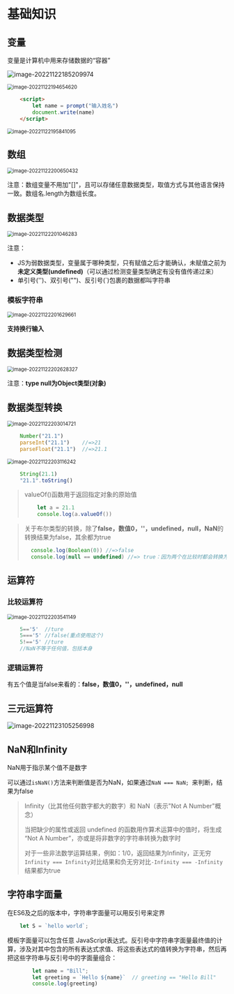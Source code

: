 # 基础知识

## 变量

变量是计算机中用来存储数据的“容器”

![image-20221122185209974](img/2.基础知识/image-20221122185209974.png)

 <img src="img/2.基础知识/image-20221122194654620.png" alt="image-20221122194654620" style="zoom:80%;" />

```html
	<script>
		let name = prompt("输入姓名")
		document.write(name)
	</script>
```

<img src="img/2.基础知识/image-20221122195841095.png" alt="image-20221122195841095" style="zoom:80%;" />

## 数组

<img src="img/2.基础知识/image-20221122200650432.png" alt="image-20221122200650432" style="zoom:80%;" />

注意：数组变量不用加"[]"，且可以存储任意数据类型，取值方式与其他语言保持一致。数组名.length为数组长度。

## 数据类型

<img src="img/2.基础知识/image-20221122201046283.png" alt="image-20221122201046283" style="zoom:80%;" />

注意：

- JS为弱数据类型，变量属于哪种类型，只有赋值之后才能确认，未赋值之前为**未定义类型(undefined)**（可以通过检测变量类型确定有没有值传递过来）
- 单引号('')、双引号("")、反引号(`)包裹的数据都叫字符串

### 模板字符串

<img src="img/2.基础知识/image-20221122201629661.png" alt="image-20221122201629661" style="zoom:80%;" />

**支持换行输入**

## 数据类型检测

<img src="img/2.基础知识/image-20221122202628327.png" alt="image-20221122202628327" style="zoom:80%;" />

注意：**type null为Object类型(对象)**

## 数据类型转换

<img src="img/2.基础知识/image-20221122203014721.png" alt="image-20221122203014721" style="zoom:80%;" />

```js
    Number("21.1")
    parseInt("21.1")	//=>21
    parseFloat("21.1")	//=>21.1
```

<img src="img/2.基础知识/image-20221122203116242.png" alt="image-20221122203116242" style="zoom:80%;" />

```js
    String(21.1)
    "21.1".toString()
```

> valueOf()函数用于返回指定对象的原始值
>
> ```js
>     let a = 21.1
>     console.log(a.valueOf())
> ```

> 关于布尔类型的转换，除了**false，数值0，''，undefined，null，NaN**的转换结果为false，其余都为true
>
> ```js
> 	console.log(Boolean(0))	//=>false
> 	console.log(null == undefined) //=> true：因为两个在比较时都会转换为布尔值，所以这两个值会被判定为相等
> ```

## 运算符

### 比较运算符

<img src="img/2.基础知识/image-20221122203541149.png" alt="image-20221122203541149" style="zoom:80%;" />

```js
    5=='5'	//ture
    5==='5'	//false(重点使用这个)
    5!=='5'	//ture
    //NaN不等于任何值，包括本身
```

### 逻辑运算符

有五个值是当false来看的：**false，数值0，''，undefined，null**

## 三元运算符

![image-20221123105256998](img/2.基础知识/image-20221123105256998.png)

## NaN和Infinity

NaN用于指示某个值不是数字

可以通过`isNaN()`方法来判断值是否为NaN，如果通过`NaN === NaN; `来判断，结果为false

> Infinity（比其他任何数字都大的数字）和 NaN（表示"Not A Number"概念）
>
> 当把缺少的属性或返回 undefined 的函数用作算术运算中的值时，将生成 “Not A Number”，亦或是将非数字的字符串转换为数字时
>
> 对于一些非法数学运算结果，例如：1/0，返回结果为Infinity，正无穷`Infinity === Infinity`对比结果和负无穷对比`-Infinity === -Infinity`结果都为true

## 字符串字面量

在ES6及之后的版本中，字符串字面量可以用反引号来定界

```js
    let S = `hello world`;
```

模板字面量可以包含任意 JavaScript表达式。反引号中字符串字面量最终值的计算，涉及对其中包含的所有表达式求值、将这些表达式的值转换为字符串，然后再把这些字符串与反引号中的字面量组合：

```js
        let name = "Bill";
        let greeting = `Hello ${name}`	// greeting == "Hello Bill"
        console.log(greeting)
```

